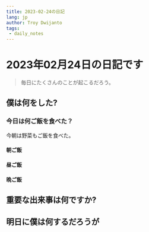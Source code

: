 ```yaml
---
title: 2023-02-24の日記
lang: jp
author: Troy Dwijanto
tags:
 - daily_notes
---
```

# 2023年02月24日の日記です
> 毎日にたくさんのことが起こるだろう。

## 僕は何をした?

### 今日は何ご飯を食べた？
今朝は野菜もご飯を食べた。
#### 朝ご飯
#### 昼ご飯
#### 晩ご飯

## 重要な出来事は何ですか?

## 明日に僕は何するだろうが